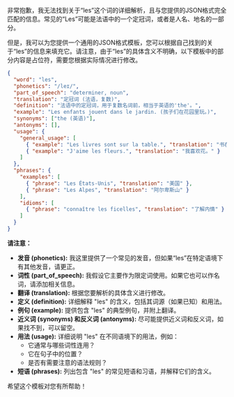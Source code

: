 非常抱歉，我无法找到关于“les”这个词的详细解析，且与您提供的JSON格式完全匹配的信息。常见的“Les”可能是法语中的一个定冠词，或者是人名、地名的一部分。

但是，我可以为您提供一个通用的JSON格式模板，您可以根据自己找到的关于“les”的信息来填充它。请注意，由于“les”的具体含义不明确，以下模板中的部分内容是占位符，需要您根据实际情况进行修改。

```json
{
  "word": "les",
  "phonetics": "/leɪ/",
  "part_of_speech": "determiner, noun",
  "translation": "定冠词 (法语，复数)",
  "definition": "法语中的定冠词，用于复数名词前，相当于英语的'the'。",
  "example": "Les enfants jouent dans le jardin. (孩子们在花园里玩。)",
  "synonyms": ["the (英语)"],
  "antonyms": [],
  "usage": {
    "general_usage": [
      { "example": "Les livres sont sur la table.", "translation": "书在桌子上。" },
      { "example": "J'aime les fleurs.", "translation": "我喜欢花。" }
    ]
  },
  "phrases": {
    "examples": [
      { "phrase": "Les États-Unis", "translation": "美国" },
      { "phrase": "Les Alpes", "translation": "阿尔卑斯山" }
    ],
    "idioms": [
      { "phrase": "connaître les ficelles", "translation": "了解内情" }
    ]
  }
}
```

**请注意：**

*   **发音 (phonetics):**  我这里提供了一个常见的发音，但如果“les”在特定语境下有其他发音，请更正。
*   **词性 (part\_of\_speech):** 我假设它主要作为限定词使用。如果它也可以作名词，请添加相关信息。
*   **翻译 (translation):** 根据您要解析的具体含义进行修改。
*    **定义 (definition):**  详细解释 "les" 的含义，包括其词源（如果已知）和用法。
*   **例句 (example):** 提供包含 "les" 的典型例句，并附上翻译。
*   **近义词 (synonyms) 和反义词 (antonyms):** 尽可能提供近义词和反义词，如果找不到，可以留空。
*   **用法 (usage):** 详细说明 "les" 在不同语境下的用法，例如：
    *   它通常与哪些词性连用？
    *   它在句子中的位置？
    *   是否有需要注意的语法规则？
*   **短语 (phrases):** 列出包含 "les" 的常见短语和习语，并解释它们的含义。

希望这个模板对您有所帮助！
 